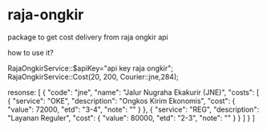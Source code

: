 # raja-ongkir
package to get cost delivery from raja ongkir api


how to use it?

RajaOngkirService::$apiKey="api key raja ongkir";
RajaOngkirService::Cost(20, 200, Courier::jne,284);

resonse:
[
  {
    "code": "jne",
    "name": "Jalur Nugraha Ekakurir (JNE)",
    "costs": [
      {
        "service": "OKE",
        "description": "Ongkos Kirim Ekonomis",
        "cost": {
          "value": 72000,
          "etd": "3-4",
          "note": ""
        }
      },
      {
        "service": "REG",
        "description": "Layanan Reguler",
        "cost": {
          "value": 80000,
          "etd": "2-3",
          "note": ""
        }
      }
    ]
  }
]

